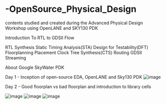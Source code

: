 # -OpenSource_Physical_Design
contents studied and created during the Advanced Physical Design Workshop using OpenLANE and SKY130 PDK

Introduction To RTL to GDSII Flow

RTL Synthesis
Static Timing Analysis(STA)
Design for Testability(DFT)
Floorplanning
Placement
Clock Tree Synthesis(CTS)
Routing
GDSII Streaming


About Google SkyWater PDK






Day 1 - Inception of open-source EDA, OpenLANE and Sky130 PDK
![image](https://user-images.githubusercontent.com/93296554/183036477-9219a889-10ad-4cf0-b04c-30626fde92a9.png)







Day 2 - Good floorplan vs bad floorplan and introduction to library cells



![image](https://user-images.githubusercontent.com/93296554/183027044-85a85d29-1397-42a8-8e89-fbf258de59a5.png)
![image](https://user-images.githubusercontent.com/93296554/183028188-206fd7bf-4734-4339-98f9-8e1f1fc47831.png)
![image](https://user-images.githubusercontent.com/93296554/183028919-5b035f1a-75e3-4761-bbe6-956070978488.png)

